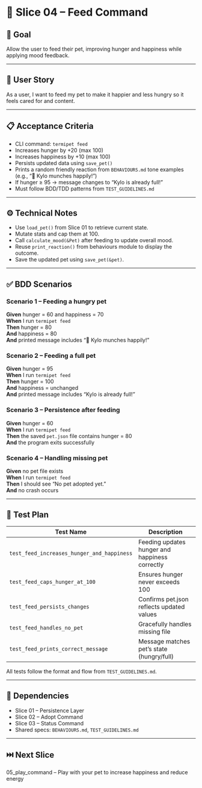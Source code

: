 # 🧩 Slice 04 – Feed Command

## 🧠 Goal
Allow the user to feed their pet, improving hunger and happiness while applying mood feedback.

---

## 👤 User Story
As a user, I want to feed my pet to make it happier and less hungry so it feels cared for and content.

---

## 📋 Acceptance Criteria

- CLI command: `termipet feed`
- Increases hunger by +20 (max 100)
- Increases happiness by +10 (max 100)
- Persists updated data using `save_pet()`
- Prints a random friendly reaction from `BEHAVIOURS.md` tone examples  
  (e.g., “🍖 Kylo munches happily!”)
- If hunger ≥ 95 → message changes to “Kylo is already full!”
- Must follow BDD/TDD patterns from `TEST_GUIDELINES.md`

---

## ⚙️ Technical Notes

- Use `load_pet()` from Slice 01 to retrieve current state.
- Mutate stats and cap them at 100.
- Call `calculate_mood(&Pet)` after feeding to update overall mood.
- Reuse `print_reaction()` from behaviours module to display the outcome.
- Save the updated pet using `save_pet(&pet)`.

---

## ✅ BDD Scenarios

### Scenario 1 – Feeding a hungry pet
**Given** hunger = 60 and happiness = 70  
**When** I run `termipet feed`  
**Then** hunger = 80  
**And** happiness = 80  
**And** printed message includes “🍖 Kylo munches happily!”

### Scenario 2 – Feeding a full pet
**Given** hunger = 95  
**When** I run `termipet feed`  
**Then** hunger = 100  
**And** happiness = unchanged  
**And** printed message includes “Kylo is already full!”

### Scenario 3 – Persistence after feeding
**Given** hunger = 60  
**When** I run `termipet feed`  
**Then** the saved `pet.json` file contains hunger = 80  
**And** the program exits successfully

### Scenario 4 – Handling missing pet
**Given** no pet file exists  
**When** I run `termipet feed`  
**Then** I should see “No pet adopted yet.”  
**And** no crash occurs

---

## 🧪 Test Plan

| Test Name | Description |
|------------|--------------|
| `test_feed_increases_hunger_and_happiness` | Feeding updates hunger and happiness correctly |
| `test_feed_caps_hunger_at_100` | Ensures hunger never exceeds 100 |
| `test_feed_persists_changes` | Confirms pet.json reflects updated values |
| `test_feed_handles_no_pet` | Gracefully handles missing file |
| `test_feed_prints_correct_message` | Message matches pet’s state (hungry/full) |

All tests follow the format and flow from `TEST_GUIDELINES.md`.

---

## 🔗 Dependencies

- Slice 01 – Persistence Layer  
- Slice 02 – Adopt Command  
- Slice 03 – Status Command  
- Shared specs: `BEHAVIOURS.md`, `TEST_GUIDELINES.md`

---

## ⏭️ Next Slice

05_play_command – Play with your pet to increase happiness and reduce energy
